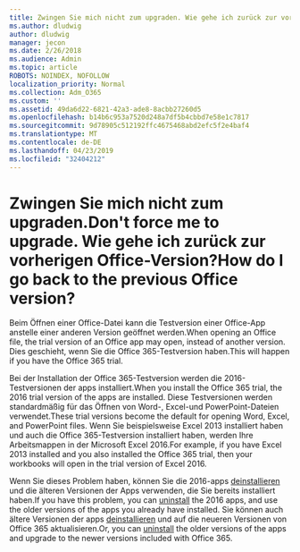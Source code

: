 ```yaml
---
title: Zwingen Sie mich nicht zum upgraden. Wie gehe ich zurück zur vorherigen Office-Version?
ms.author: dludwig
author: dludwig
manager: jecon
ms.date: 2/26/2018
ms.audience: Admin
ms.topic: article
ROBOTS: NOINDEX, NOFOLLOW
localization_priority: Normal
ms.collection: Adm_O365
ms.custom: ''
ms.assetid: 49da6d22-6821-42a3-ade8-8acbb27260d5
ms.openlocfilehash: b14b6c953a7520d248a7df5b4cbbd7e58e1c7817
ms.sourcegitcommit: 9d78905c512192ffc4675468abd2efc5f2e4baf4
ms.translationtype: MT
ms.contentlocale: de-DE
ms.lasthandoff: 04/23/2019
ms.locfileid: "32404212"
---
```

# <a name="dont-force-me-to-upgrade-how-do-i-go-back-to-the-previous-office-version"></a><span data-ttu-id="e1e4a-103">Zwingen Sie mich nicht zum upgraden.</span><span class="sxs-lookup"><span data-stu-id="e1e4a-103">Don't force me to upgrade.</span></span> <span data-ttu-id="e1e4a-104">Wie gehe ich zurück zur vorherigen Office-Version?</span><span class="sxs-lookup"><span data-stu-id="e1e4a-104">How do I go back to the previous Office version?</span></span>

<span data-ttu-id="e1e4a-105">Beim Öffnen einer Office-Datei kann die Testversion einer Office-App anstelle einer anderen Version geöffnet werden.</span><span class="sxs-lookup"><span data-stu-id="e1e4a-105">When opening an Office file, the trial version of an Office app may open, instead of another version.</span></span> <span data-ttu-id="e1e4a-106">Dies geschieht, wenn Sie die Office 365-Testversion haben.</span><span class="sxs-lookup"><span data-stu-id="e1e4a-106">This will happen if you have the Office 365 trial.</span></span> 
  
<span data-ttu-id="e1e4a-107">Bei der Installation der Office 365-Testversion werden die 2016-Testversionen der apps installiert.</span><span class="sxs-lookup"><span data-stu-id="e1e4a-107">When you install the Office 365 trial, the 2016 trial version of the apps are installed.</span></span> <span data-ttu-id="e1e4a-108">Diese Testversionen werden standardmäßig für das Öffnen von Word-, Excel-und PowerPoint-Dateien verwendet.</span><span class="sxs-lookup"><span data-stu-id="e1e4a-108">These trial versions become the default for opening Word, Excel, and PowerPoint files.</span></span> <span data-ttu-id="e1e4a-109">Wenn Sie beispielsweise Excel 2013 installiert haben und auch die Office 365-Testversion installiert haben, werden Ihre Arbeitsmappen in der Microsoft Excel 2016.</span><span class="sxs-lookup"><span data-stu-id="e1e4a-109">For example, if you have Excel 2013 installed and you also installed the Office 365 trial, then your workbooks will open in the trial version of Excel 2016.</span></span> 
  
<span data-ttu-id="e1e4a-110">Wenn Sie dieses Problem haben, können Sie die 2016-apps [deinstallieren](https://support.office.com/article/9dd49b83-264a-477a-8fcc-2fdf5dbf61d8.aspx) und die älteren Versionen der Apps verwenden, die Sie bereits installiert haben.</span><span class="sxs-lookup"><span data-stu-id="e1e4a-110">If you have this problem, you can [uninstall](https://support.office.com/article/9dd49b83-264a-477a-8fcc-2fdf5dbf61d8.aspx) the 2016 apps, and use the older versions of the apps you already have installed.</span></span> <span data-ttu-id="e1e4a-111">Sie können auch ältere Versionen der apps [deinstallieren](https://support.office.com/article/9dd49b83-264a-477a-8fcc-2fdf5dbf61d8.aspx) und auf die neueren Versionen von Office 365 aktualisieren.</span><span class="sxs-lookup"><span data-stu-id="e1e4a-111">Or, you can [uninstall](https://support.office.com/article/9dd49b83-264a-477a-8fcc-2fdf5dbf61d8.aspx) the older versions of the apps and upgrade to the newer versions included with Office 365.</span></span> 
  


